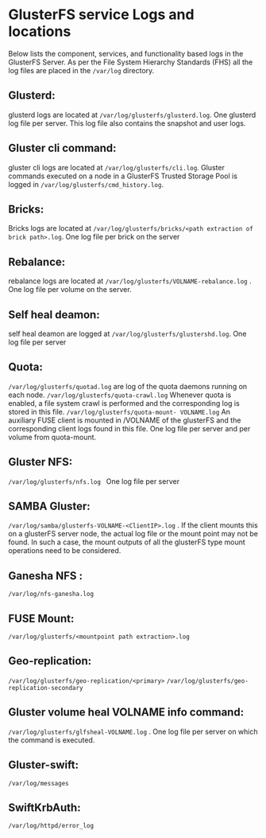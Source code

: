 # GlusterFS service Logs and locations

Below lists the component, services, and functionality based logs in the GlusterFS Server. As per the File System Hierarchy Standards (FHS) all the log files are placed in the `/var/log` directory.
⁠

## Glusterd:

glusterd logs are located at `/var/log/glusterfs/glusterd.log`. One glusterd log file per server. This log file also contains the snapshot and user logs.

## Gluster cli command:

gluster cli logs are located at `/var/log/glusterfs/cli.log`. Gluster commands executed on a node in a GlusterFS Trusted Storage Pool is logged in `/var/log/glusterfs/cmd_history.log`.

## Bricks:

Bricks logs are located at `/var/log/glusterfs/bricks/<path extraction of brick path>.log`. One log file per brick on the server

## Rebalance:

rebalance logs are located at `/var/log/glusterfs/VOLNAME-rebalance.log` . One log file per volume on the server.

## Self heal deamon:

self heal deamon are logged at `/var/log/glusterfs/glustershd.log`. One log file per server

## Quota:

`/var/log/glusterfs/quotad.log` are log of the quota daemons running on each node.
`/var/log/glusterfs/quota-crawl.log` Whenever quota is enabled, a file system crawl is performed and the corresponding log is stored in this file.
`/var/log/glusterfs/quota-mount- VOLNAME.log` An auxiliary FUSE client is mounted in <gluster-run-dir>/VOLNAME of the glusterFS and the corresponding client logs found in this file. One log file per server and per volume from quota-mount.

## Gluster NFS:

`/var/log/glusterfs/nfs.log ` One log file per server

## SAMBA Gluster:

`/var/log/samba/glusterfs-VOLNAME-<ClientIP>.log` . If the client mounts this on a glusterFS server node, the actual log file or the mount point may not be found. In such a case, the mount outputs of all the glusterFS type mount operations need to be considered.

## Ganesha NFS :

`/var/log/nfs-ganesha.log`

## FUSE Mount:

`/var/log/glusterfs/<mountpoint path extraction>.log `

## Geo-replication:

`/var/log/glusterfs/geo-replication/<primary>`
`/var/log/glusterfs/geo-replication-secondary `

## Gluster volume heal VOLNAME info command:

`/var/log/glusterfs/glfsheal-VOLNAME.log` . One log file per server on which the command is executed.

## Gluster-swift:

`/var/log/messages`

## SwiftKrbAuth:

`/var/log/httpd/error_log `
